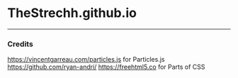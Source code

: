 # TheStrechh.github.io
---
### Credits
https://vincentgarreau.com/particles.js for Particles.js
https://github.com/ryan-andri/
https://freehtml5.co for Parts of CSS
